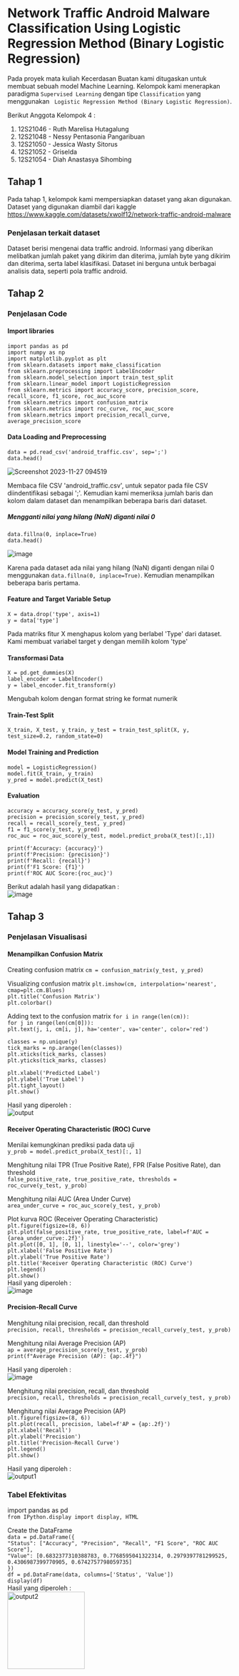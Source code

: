 # Network Traffic Android Malware Classification Using Logistic Regression Method (Binary Logistic Regression)

Pada proyek mata kuliah Kecerdasan Buatan kami ditugaskan untuk membuat sebuah model Machine Learning. Kelompok kami menerapkan paradigma ```Supervised Learning``` dengan tipe ```Classification``` yang menggunakan ``` Logistic Regression Method (Binary Logistic Regression)```.

Berikut Anggota Kelompok 4 :
1. 12S21046 - Ruth Marelisa Hutagalung
2. 12S21048 - Nessy Pentasonia Pangaribuan
3. 12S21050 - Jessica Wasty Sitorus
4. 12S21052 - Griselda
5. 12S21054 - Diah Anastasya Sihombing

## Tahap 1
Pada tahap 1, kelompok kami mempersiapkan dataset yang akan digunakan. Dataset yang digunakan diambil dari kaggle <br />
https://www.kaggle.com/datasets/xwolf12/network-traffic-android-malware 

### Penjelasan terkait dataset
Dataset berisi mengenai data traffic android. Informasi yang diberikan melibatkan jumlah paket yang dikirim dan diterima, jumlah byte yang dikirim dan diterima, serta label klasifikasi. Dataset ini berguna untuk berbagai analisis data, seperti pola traffic android.

## Tahap 2

### Penjelasan Code

#### Import libraries
```import pandas as pd```<br />
```import numpy as np```<br />
```import matplotlib.pyplot as plt```<br />
```from sklearn.datasets import make_classification```<br />
```from sklearn.preprocessing import LabelEncoder```<br />
```from sklearn.model_selection import train_test_split```<br />
```from sklearn.linear_model import LogisticRegression```<br />
```from sklearn.metrics import accuracy_score, precision_score, recall_score, f1_score, roc_auc_score```<br />
```from sklearn.metrics import confusion_matrix```<br />
```from sklearn.metrics import roc_curve, roc_auc_score```<br />
```from sklearn.metrics import precision_recall_curve, average_precision_score```

#### Data Loading and Preprocessing
```data = pd.read_csv('android_traffic.csv', sep=';')```<br />
```data.head()```

![Screenshot 2023-11-27 094519](https://github.com/Griselda20/Malware-Classification-using-Linear-Regression-Method/assets/89493421/8ab1bd02-ae6b-4e01-be83-d2f20eb1bfdb)

Membaca file CSV 'android_traffic.csv', untuk sepator pada file CSV diindentifikasi sebagai ';'. Kemudian kami memeriksa jumlah baris dan kolom dalam dataset dan menampilkan beberapa baris dari dataset.

##### Mengganti nilai yang hilang (NaN) diganti nilai 0

```data.fillna(0, inplace=True)``` <br />
```data.head()``` <br />

![image](https://github.com/Griselda20/Malware-Classification-using-Linear-Regression-Method/assets/89493421/ad8274fc-f78a-49c5-9200-8b1f52311c81)

Karena pada dataset ada nilai yang hilang (NaN) diganti dengan nilai 0 menggunakan ```data.fillna(0, inplace=True)```. Kemudian menampilkan beberapa baris pertama.

#### Feature and Target Variable Setup
```X = data.drop('type', axis=1)```<br />
```y = data['type']```<br />

Pada matriks fitur X menghapus kolom yang berlabel 'Type' dari dataset. Kami membuat variabel target y dengan memilih kolom 'type'

#### Transformasi Data
```X = pd.get_dummies(X) ``` <br />
``` label_encoder = LabelEncoder() ``` <br />
```y = label_encoder.fit_transform(y)```

Mengubah kolom dengan format string ke format numerik

#### Train-Test Split

```X_train, X_test, y_train, y_test = train_test_split(X, y, test_size=0.2, random_state=0)```

#### Model Training and Prediction

```model = LogisticRegression()```<br />
```model.fit(X_train, y_train)```<br />
```y_pred = model.predict(X_test)```

#### Evaluation
```accuracy = accuracy_score(y_test, y_pred)```<br />
```precision = precision_score(y_test, y_pred)```<br />
```recall = recall_score(y_test, y_pred)```<br />
```f1 = f1_score(y_test, y_pred)```<br />
```roc_auc = roc_auc_score(y_test, model.predict_proba(X_test)[:,1])```<br />

```print(f'Accuracy: {accuracy}')```<br />
```print(f'Precision: {precision}')```<br />
```print(f'Recall: {recall}')```<br />
```print(f'F1 Score: {f1}')```<br />
```print(f'ROC AUC Score:{roc_auc}')```

Berikut adalah hasil yang didapatkan :<br />
![image](https://github.com/Griselda20/Artificial_Intelligence_FinalProject/assets/89493421/e2bcde14-68c9-4329-9431-0a6303f3124b)

## Tahap 3
### Penjelasan Visualisasi
#### Menampilkan Confusion Matrix

Creating confusion matrix
```cm = confusion_matrix(y_test, y_pred)```<br />

Visualizing confusion matrix
```plt.imshow(cm, interpolation='nearest', cmap=plt.cm.Blues)```<br />
```plt.title('Confusion Matrix')```<br />
```plt.colorbar()```<br />

Adding text to the confusion matrix
```for i in range(len(cm)):```<br />
    ```for j in range(len(cm[0])):```<br />
        ```plt.text(j, i, cm[i, j], ha='center', va='center', color='red')```<br />

```classes = np.unique(y)```<br />
```tick_marks = np.arange(len(classes))```<br />
```plt.xticks(tick_marks, classes)```<br />
```plt.yticks(tick_marks, classes)```<br />

```plt.xlabel('Predicted Label')```<br />
```plt.ylabel('True Label')```<br />
```plt.tight_layout()```<br />
```plt.show()```<br />

Hasil yang diperoleh :<br />
![output](https://github.com/Griselda20/Artificial_Intelligence_FinalProject/assets/89493491/b03d4d1f-8fa8-4808-b8a2-f002c28bce2c)




#### Receiver Operating Characteristic (ROC) Curve

Menilai kemungkinan prediksi pada data uji<br />
```y_prob = model.predict_proba(X_test)[:, 1]```<br />

Menghitung nilai TPR (True Positive Rate), FPR (False Positive Rate), dan threshold<br />
```false_positive_rate, true_positive_rate, thresholds = roc_curve(y_test, y_prob)```<br />

Menghitung nilai AUC (Area Under Curve)<br />
```area_under_curve = roc_auc_score(y_test, y_prob)```<br />

Plot kurva ROC (Receiver Operating Characteristic)<br />
```plt.figure(figsize=(8, 6))```<br />
```plt.plot(false_positive_rate, true_positive_rate, label=f'AUC = {area_under_curve:.2f}')```<br />
```plt.plot([0, 1], [0, 1], linestyle='--', color='grey')```<br />
```plt.xlabel('False Positive Rate')```<br />
```plt.ylabel('True Positive Rate')```<br />
```plt.title('Receiver Operating Characteristic (ROC) Curve')```<br />
```plt.legend()```<br />
```plt.show()```<br />
Hasil yang diperoleh : <br />
![image](https://github.com/Griselda20/Artificial_Intelligence_FinalProject/assets/89493421/ef94b679-7101-44ca-9a33-236a85b3fc10)

#### Precision-Recall Curve
Menghitung nilai precision, recall, dan threshold<br />
```precision, recall, thresholds = precision_recall_curve(y_test, y_prob)```<br />

Menghitung nilai Average Precision (AP)<br />
```ap = average_precision_score(y_test, y_prob)```<br />
```print(f"Average Precision (AP): {ap:.4f}")```

Hasil yang diperoleh : <br />
![image](https://github.com/Griselda20/Artificial_Intelligence_FinalProject/assets/89493421/6a955ff0-61cc-4dd7-915f-236d10c99045)

Menghitung nilai precision, recall, dan threshold<br />
```precision, recall, thresholds = precision_recall_curve(y_test, y_prob)```<br />

Menghitung nilai Average Precision (AP)<br />
```plt.figure(figsize=(8, 6))```<br />
```plt.plot(recall, precision, label=f'AP = {ap:.2f}')```<br />
```plt.xlabel('Recall')```<br />
```plt.ylabel('Precision')```<br />
```plt.title('Precision-Recall Curve')```<br />
```plt.legend()```<br />
```plt.show()```<br />

Hasil yang diperoleh : <br />
![output1](https://github.com/Griselda20/Artificial_Intelligence_FinalProject/assets/89493491/8e075772-dc46-42e8-af11-de60062a8b43)

### Tabel Efektivitas
import pandas as pd<br />
```from IPython.display import display, HTML```<br />

Create the DataFrame<br />
```data = pd.DataFrame({```<br />
```"Status": ["Accuracy", "Precision", "Recall", "F1 Score", "ROC AUC Score"],```<br />
```"Value": [0.6832377310388783, 0.7768595041322314, 0.2979397781299525, 0.4306987399770905, 0.6742757798059735]```<br />
```})```<br />
```df = pd.DataFrame(data, columns=['Status', 'Value'])```<br />
```display(df)```<br />
Hasil yang diperoleh : <br />
<img width="173" alt="output2" src="https://github.com/Griselda20/Artificial_Intelligence_FinalProject/assets/89493491/8a242388-5869-493f-87f3-d1679b2b39f3">






